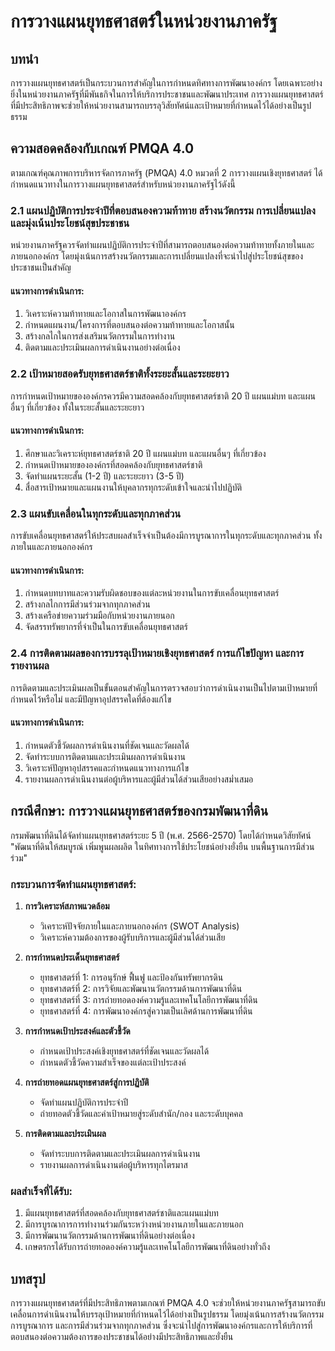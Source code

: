 # การวางแผนยุทธศาสตร์ในหน่วยงานภาครัฐ

## บทนำ

การวางแผนยุทธศาสตร์เป็นกระบวนการสำคัญในการกำหนดทิศทางการพัฒนาองค์กร โดยเฉพาะอย่างยิ่งในหน่วยงานภาครัฐที่มีพันธกิจในการให้บริการประชาชนและพัฒนาประเทศ การวางแผนยุทธศาสตร์ที่มีประสิทธิภาพจะช่วยให้หน่วยงานสามารถบรรลุวิสัยทัศน์และเป้าหมายที่กำหนดไว้ได้อย่างเป็นรูปธรรม

## ความสอดคล้องกับเกณฑ์ PMQA 4.0

ตามเกณฑ์คุณภาพการบริหารจัดการภาครัฐ (PMQA) 4.0 หมวดที่ 2 การวางแผนเชิงยุทธศาสตร์ ได้กำหนดแนวทางในการวางแผนยุทธศาสตร์สำหรับหน่วยงานภาครัฐไว้ดังนี้

### 2.1 แผนปฏิบัติการประจำปีที่ตอบสนองความท้าทาย สร้างนวัตกรรม การเปลี่ยนแปลง และมุ่งเน้นประโยชน์สุขประชาชน

หน่วยงานภาครัฐควรจัดทำแผนปฏิบัติการประจำปีที่สามารถตอบสนองต่อความท้าทายทั้งภายในและภายนอกองค์กร โดยมุ่งเน้นการสร้างนวัตกรรมและการเปลี่ยนแปลงที่จะนำไปสู่ประโยชน์สุขของประชาชนเป็นสำคัญ

#### แนวทางการดำเนินการ:
1. วิเคราะห์ความท้าทายและโอกาสในการพัฒนาองค์กร
2. กำหนดแผนงาน/โครงการที่ตอบสนองต่อความท้าทายและโอกาสนั้น
3. สร้างกลไกในการส่งเสริมนวัตกรรมในการทำงาน
4. ติดตามและประเมินผลการดำเนินงานอย่างต่อเนื่อง

### 2.2 เป้าหมายสอดรับยุทธศาสตร์ชาติทั้งระยะสั้นและระยะยาว

การกำหนดเป้าหมายขององค์กรควรมีความสอดคล้องกับยุทธศาสตร์ชาติ 20 ปี แผนแม่บท และแผนอื่นๆ ที่เกี่ยวข้อง ทั้งในระยะสั้นและระยะยาว

#### แนวทางการดำเนินการ:
1. ศึกษาและวิเคราะห์ยุทธศาสตร์ชาติ 20 ปี แผนแม่บท และแผนอื่นๆ ที่เกี่ยวข้อง
2. กำหนดเป้าหมายขององค์กรที่สอดคล้องกับยุทธศาสตร์ชาติ
3. จัดทำแผนระยะสั้น (1-2 ปี) และระยะยาว (3-5 ปี)
4. สื่อสารเป้าหมายและแผนงานให้บุคลากรทุกระดับเข้าใจและนำไปปฏิบัติ

### 2.3 แผนขับเคลื่อนในทุกระดับและทุกภาคส่วน

การขับเคลื่อนยุทธศาสตร์ให้ประสบผลสำเร็จจำเป็นต้องมีการบูรณาการในทุกระดับและทุกภาคส่วน ทั้งภายในและภายนอกองค์กร

#### แนวทางการดำเนินการ:
1. กำหนดบทบาทและความรับผิดชอบของแต่ละหน่วยงานในการขับเคลื่อนยุทธศาสตร์
2. สร้างกลไกการมีส่วนร่วมจากทุกภาคส่วน
3. สร้างเครือข่ายความร่วมมือกับหน่วยงานภายนอก
4. จัดสรรทรัพยากรที่จำเป็นในการขับเคลื่อนยุทธศาสตร์

### 2.4 การติดตามผลของการบรรลุเป้าหมายเชิงยุทธศาสตร์ การแก้ไขปัญหา และการรายงานผล

การติดตามและประเมินผลเป็นขั้นตอนสำคัญในการตรวจสอบว่าการดำเนินงานเป็นไปตามเป้าหมายที่กำหนดไว้หรือไม่ และมีปัญหาอุปสรรคใดที่ต้องแก้ไข

#### แนวทางการดำเนินการ:
1. กำหนดตัวชี้วัดผลการดำเนินงานที่ชัดเจนและวัดผลได้
2. จัดทำระบบการติดตามและประเมินผลการดำเนินงาน
3. วิเคราะห์ปัญหาอุปสรรคและกำหนดแนวทางการแก้ไข
4. รายงานผลการดำเนินงานต่อผู้บริหารและผู้มีส่วนได้ส่วนเสียอย่างสม่ำเสมอ

## กรณีศึกษา: การวางแผนยุทธศาสตร์ของกรมพัฒนาที่ดิน

กรมพัฒนาที่ดินได้จัดทำแผนยุทธศาสตร์ระยะ 5 ปี (พ.ศ. 2566-2570) โดยได้กำหนดวิสัยทัศน์ "พัฒนาที่ดินให้สมบูรณ์ เพิ่มพูนผลผลิต ในทิศทางการใช้ประโยชน์อย่างยั่งยืน บนพื้นฐานการมีส่วนร่วม"

### กระบวนการจัดทำแผนยุทธศาสตร์:
1. **การวิเคราะห์สภาพแวดล้อม**
   - วิเคราะห์ปัจจัยภายในและภายนอกองค์กร (SWOT Analysis)
   - วิเคราะห์ความต้องการของผู้รับบริการและผู้มีส่วนได้ส่วนเสีย

2. **การกำหนดประเด็นยุทธศาสตร์**
   - ยุทธศาสตร์ที่ 1: การอนุรักษ์ ฟื้นฟู และป้องกันทรัพยากรดิน
   - ยุทธศาสตร์ที่ 2: การวิจัยและพัฒนานวัตกรรมด้านการพัฒนาที่ดิน
   - ยุทธศาสตร์ที่ 3: การถ่ายทอดองค์ความรู้และเทคโนโลยีการพัฒนาที่ดิน
   - ยุทธศาสตร์ที่ 4: การพัฒนาองค์กรสู่ความเป็นเลิศด้านการพัฒนาที่ดิน

3. **การกำหนดเป้าประสงค์และตัวชี้วัด**
   - กำหนดเป้าประสงค์เชิงยุทธศาสตร์ที่ชัดเจนและวัดผลได้
   - กำหนดตัวชี้วัดความสำเร็จของแต่ละเป้าประสงค์

4. **การถ่ายทอดแผนยุทธศาสตร์สู่การปฏิบัติ**
   - จัดทำแผนปฏิบัติการประจำปี
   - ถ่ายทอดตัวชี้วัดและค่าเป้าหมายสู่ระดับสำนัก/กอง และระดับบุคคล

5. **การติดตามและประเมินผล**
   - จัดทำระบบการติดตามและประเมินผลการดำเนินงาน
   - รายงานผลการดำเนินงานต่อผู้บริหารทุกไตรมาส

### ผลสำเร็จที่ได้รับ:
1. มีแผนยุทธศาสตร์ที่สอดคล้องกับยุทธศาสตร์ชาติและแผนแม่บท
2. มีการบูรณาการการทำงานร่วมกันระหว่างหน่วยงานภายในและภายนอก
3. มีการพัฒนานวัตกรรมด้านการพัฒนาที่ดินอย่างต่อเนื่อง
4. เกษตรกรได้รับการถ่ายทอดองค์ความรู้และเทคโนโลยีการพัฒนาที่ดินอย่างทั่วถึง

## บทสรุป

การวางแผนยุทธศาสตร์ที่มีประสิทธิภาพตามเกณฑ์ PMQA 4.0 จะช่วยให้หน่วยงานภาครัฐสามารถขับเคลื่อนการดำเนินงานให้บรรลุเป้าหมายที่กำหนดไว้ได้อย่างเป็นรูปธรรม โดยมุ่งเน้นการสร้างนวัตกรรม การบูรณาการ และการมีส่วนร่วมจากทุกภาคส่วน ซึ่งจะนำไปสู่การพัฒนาองค์กรและการให้บริการที่ตอบสนองต่อความต้องการของประชาชนได้อย่างมีประสิทธิภาพและยั่งยืน